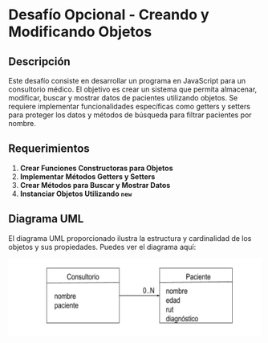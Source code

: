 # Desafío Opcional - Creando y Modificando Objetos

## Descripción

Este desafío consiste en desarrollar un programa en JavaScript para un consultorio médico. El objetivo es crear un sistema que permita almacenar, modificar, buscar y mostrar datos de pacientes utilizando objetos. Se requiere implementar funcionalidades específicas como getters y setters para proteger los datos y métodos de búsqueda para filtrar pacientes por nombre.

## Requerimientos

1. **Crear Funciones Constructoras para Objetos**
2. **Implementar Métodos Getters y Setters**
3. **Crear Métodos para Buscar y Mostrar Datos**
4. **Instanciar Objetos Utilizando `new`**

## Diagrama UML

El diagrama UML proporcionado ilustra la estructura y cardinalidad de los objetos y sus propiedades. Puedes ver el diagrama aquí:

![uml](assets/screenshot/uml.png)